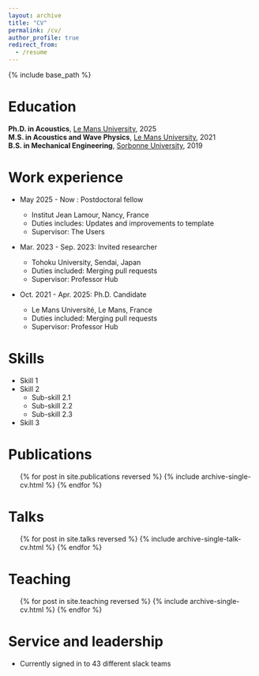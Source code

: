 ```yaml
---
layout: archive
title: "CV"
permalink: /cv/
author_profile: true
redirect_from:
  - /resume
---
```


{% include base_path %}

Education
======
 **Ph.D. in Acoustics**, [Le Mans University](https://www.univ-lemans.fr/en/index.html), 2025  
 **M.S. in Acoustics and Wave Physics**, [Le Mans University](https://www.univ-lemans.fr/en/index.html), 2021  
 **B.S. in Mechanical Engineering**, [Sorbonne University](https://www.sorbonne-universite.fr/en), 2019


Work experience
======
* May 2025 - Now : Postdoctoral fellow
  * Institut Jean Lamour, Nancy, France
  * Duties includes: Updates and improvements to template
  * Supervisor: The Users
    
* Mar. 2023 - Sep. 2023: Invited researcher
  * Tohoku University, Sendai, Japan
  * Duties included: Merging pull requests
  * Supervisor: Professor Hub

* Oct. 2021 - Apr. 2025: Ph.D. Candidate
  * Le Mans Université, Le Mans, France
  * Duties included: Merging pull requests
  * Supervisor: Professor Hub
  
Skills
======
* Skill 1
* Skill 2
  * Sub-skill 2.1
  * Sub-skill 2.2
  * Sub-skill 2.3
* Skill 3

Publications
======
  <ul>{% for post in site.publications reversed %}
    {% include archive-single-cv.html %}
  {% endfor %}</ul>
  
Talks
======
  <ul>{% for post in site.talks reversed %}
    {% include archive-single-talk-cv.html  %}
  {% endfor %}</ul>
  
Teaching
======
  <ul>{% for post in site.teaching reversed %}
    {% include archive-single-cv.html %}
  {% endfor %}</ul>
  
Service and leadership
======
* Currently signed in to 43 different slack teams
